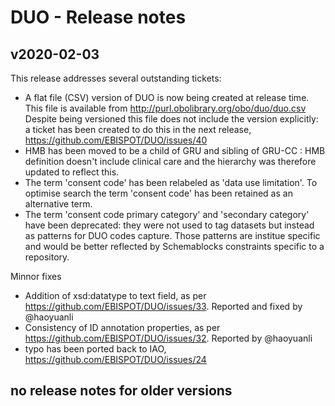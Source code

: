 
# DUO - Release notes

## v2020-02-03

This release addresses several outstanding tickets:

- A flat file (CSV) version of DUO is now being created at release time. This file is available from http://purl.obolibrary.org/obo/duo/duo.csv Despite being versioned this file does not include the version explicitly: a ticket has been created to do this in the next release, https://github.com/EBISPOT/DUO/issues/40
- HMB has been moved to be a child of GRU and sibling of GRU-CC : HMB definition doesn't include clinical care and the hierarchy was therefore updated to reflect this.
- The term 'consent code' has been relabeled as 'data use limitation'. To optimise search the term 'consent code' has been retained as an alternative term.
- The term 'consent code primary category' and 'secondary category' have been deprecated: they were not used to tag datasets but instead as patterns for DUO codes capture. Those patterns are institue specific and would be better reflected by Schemablocks constraints specific to a repository.


Minnor fixes
- Addition of xsd:datatype to text field, as per https://github.com/EBISPOT/DUO/issues/33. Reported and fixed by @haoyuanli
- Consistency of ID annotation properties, as per https://github.com/EBISPOT/DUO/issues/32. Reported by @haoyuanli
- typo has been ported back to IAO, https://github.com/EBISPOT/DUO/issues/24

## no release notes for older versions
